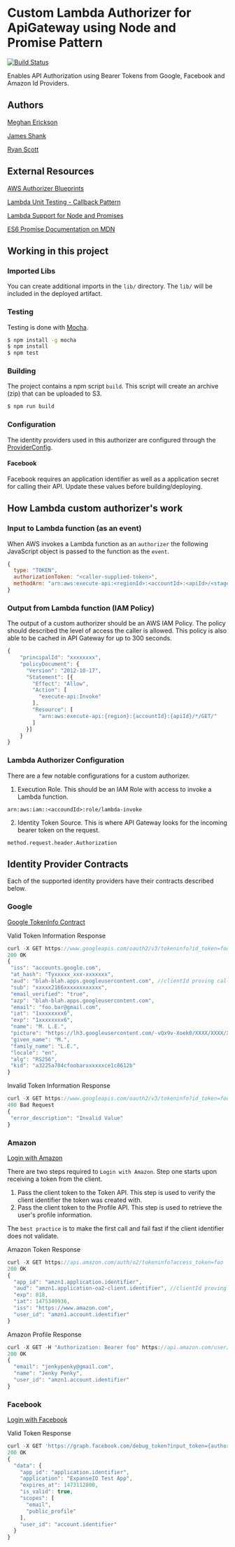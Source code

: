 # Custom Lambda Authorizer for ApiGateway using Node and Promise Pattern

[![Build Status](https://travis-ci.org/ExpanseLLC/lambda_authorizer.svg?branch=master)](https://travis-ci.org/ExpanseLLC/lambda_authorizer)

Enables API Authorization using Bearer Tokens from Google, Facebook and Amazon Id Providers.

## Authors
[Meghan Erickson](https://www.linkedin.com/in/meghanerickson)

[James Shank](https://www.linkedin.com/in/james-shank-1a955017)

[Ryan Scott](https://www.linkedin.com/in/ryanwscott)

## External Resources
[AWS Authorizer Blueprints](https://github.com/awslabs/aws-apigateway-lambda-authorizer-blueprints)

[Lambda Unit Testing - Callback Pattern](https://github.com/vandium-io/lambda-tester/blob/master/docs/main.md)

[Lambda Support for Node and Promises](https://blogs.aws.amazon.com/javascript/post/Tx3BZ2DC4XARUGG/Support-for-Promises-in-the-SDK)

[ES6 Promise Documentation on MDN](https://developer.mozilla.org/en-US/docs/Web/JavaScript/Reference/Global_Objects/Promise)

## Working in this project

### Imported Libs
You can create additional imports in the `lib/` directory. The `lib/` will be included in the deployed artifact.

### Testing
Testing is done with [Mocha](https://mochajs.org).

```bash
$ npm install -g mocha
$ npm install
$ npm test
```

### Building
The project contains a npm script `build`. This script will create an archive (zip) that can be uploaded to S3.

```bash
$ npm run build
```
### Configuration
The identity providers used in this authorizer are configured through the [ProviderConfig](config/ProviderConfig.js).

#### Facebook
Facebook requires an application identifier as well as a application secret for calling their API. Update these values before building/deploying.

## How Lambda custom authorizer's work

### Input to Lambda function (as an event)
When AWS invokes a Lambda function as an `authorizer` the following JavaScript object is passed to the function as the `event`.

```JavaScript
{
  type: "TOKEN",
  authorizationToken: "<caller-supplied-token>",
  methodArn: "arn:aws:execute-api:<regionId>:<accountId>:<apiId>/<stage>/<method>/<resourcePath>"
}
```

### Output from Lambda function (IAM Policy)
The output of a custom authorizer should be an AWS IAM Policy. The policy should described the level of access the caller is allowed.
This policy is also able to be cached in API Gateway for up to 300 seconds.

```JavaScript
{
    "principalId": "xxxxxxxx",
    "policyDocument": {
      "Version": "2012-10-17",
      "Statement": [{
        "Effect": "Allow",
        "Action": [
          "execute-api:Invoke"
        ],
        "Resource": [
          "arn:aws:execute-api:{region}:{accountId}:{apiId}/*/GET/"
        ]
      }]
    }
}
```

### Lambda Authorizer Configuration
There are a few notable configurations for a custom authorizer.

1. Execution Role. This should be an IAM Role with access to invoke a Lambda function.
```
arn:aws:iam::<accoundId>:role/lambda-invoke
```
2. Identity Token Source. This is where API Gateway looks for the incoming bearer token on the request.
```
method.request.header.Authorization
```

## Identity Provider Contracts
Each of the supported identity providers have their contracts described below.

### Google
[Google TokenInfo Contract](https://developers.google.com/identity/sign-in/web/backend-auth#verify-the-integrity-of-the-id-token)

Valid Token Information Response
```JavaScript
curl -X GET https://www.googleapis.com/oauth2/v3/tokeninfo?id_token=foo
200 OK
{
 "iss": "accounts.google.com",
 "at_hash": "Tyxxxxx_xxx-xxxxxxx",
 "aud": "blah-blah.apps.googleusercontent.com", //clientId proving call was made from our app
 "sub": "xxxxx2166xxxxxxxxxxxx",
 "email_verified": "true",
 "azp": "blah-blah.apps.googleusercontent.com",
 "email": "foo.bar@gmail.com",
 "iat": "1xxxxxxxx6",
 "exp": "1xxxxxxxx6",
 "name": "M. L.E.",
 "picture": "https://lh3.googleusercontent.com/-vQx9v-Xoek0/XXXX/XXXX/XXXX/s96-c/photo.jpg",
 "given_name": "M.",
 "family_name": "L.E.",
 "locale": "en",
 "alg": "RS256",
 "kid": "a3225a704cfoobarxxxxxxce1c8612b"
}
```

Invalid Token Information Response
```JavaScript
curl -X GET https://www.googleapis.com/oauth2/v3/tokeninfo?id_token=foo
400 Bad Request
{
 "error_description": "Invalid Value"
}
```

### Amazon
[Login with Amazon](https://login.amazon.com/website)

There are two steps required to `Login with Amazon`. Step one starts upon receiving a token from the client.

1. Pass the client token to the Token API. This step is used to verify the client identifier the token was created with.
2. Pass the client token to the Profile API. This step is used to retrieve the user's profile information.

The `best practice` is to make the first call and fail fast if the client identifier does not validate.

Amazon Token Response
```JavaScript
curl -X GET https://api.amazon.com/auth/o2/tokeninfo?access_token=foo
200 OK
{
  "app_id": "amzn1.application.identifier",
  "aud": "amzn1.application-oa2-client.identifier", //clientId proving call was made from our app
  "exp": 818,
  "iat": 1475349936,
  "iss": "https://www.amazon.com",
  "user_id": "amzn1.account.identifier"
}
```

Amazon Profile Response
```JavaScript
curl -X GET -H "Authorization: Bearer foo" https://api.amazon.com/user/profile
200 OK
{
  "email": "jenkypenky@gmail.com",
  "name": "Jenky Penky",
  "user_id": "amzn1.account.identifier"
}
```

### Facebook
[Login with Facebook](https://developers.facebook.com/docs/facebook-login)

Valid Token Response
```JavaScript
curl -X GET 'https://graph.facebook.com/debug_token?input_token={authorizationToken}&access_token={appId}|{appSecret}'
200 OK
{
  "data": {
    "app_id": "application.identifier",
    "application": "ExpanseIO Test App",
    "expires_at": 1473112800,
    "is_valid": true,
    "scopes": [
      "email",
      "public_profile"
    ],
    "user_id": "account.identifier"
  }
}
```
